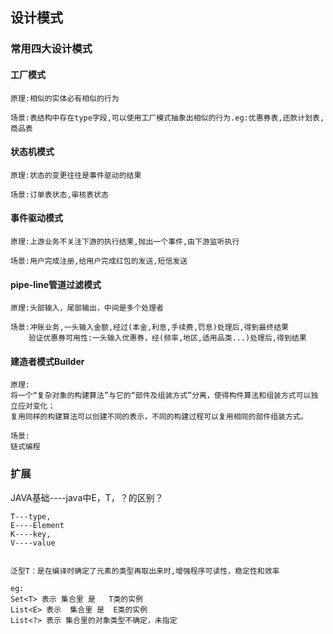 ## 设计模式

### 常用四大设计模式

#### 工厂模式
```
原理:相似的实体必有相似的行为

场景:表结构中存在type字段,可以使用工厂模式抽象出相似的行为.eg:优惠券表,还款计划表,商品表
```
#### 状态机模式
```
原理:状态的变更往往是事件驱动的结果

场景:订单表状态,审核表状态
```

#### 事件驱动模式
```
原理:上游业务不关注下游的执行结果,抛出一个事件,由下游监听执行

场景:用户完成注册,给用户完成红包的发送,短信发送
```

#### pipe-line管道过滤模式
```
原理:头部输入，尾部输出，中间是多个处理者

场景:冲账业务,一头输入金额,经过(本金,利息,手续费,罚息)处理后,得到最终结果
    验证优惠券可用性:一头输入优惠券，经(频率,地区,适用品类...)处理后,得到结果
```    
#### 建造者模式Builder
```  
原理:  
将一个“复杂对象的构建算法”与它的“部件及组装方式”分离，使得构件算法和组装方式可以独立应对变化；
复用同样的构建算法可以创建不同的表示，不同的构建过程可以复用相同的部件组装方式。

场景:
链式编程

```        
    
    
### 扩展

JAVA基础----java中E，T，？的区别？

```  
T---type,
E----Element 
K----key,
V----value 


泛型T：是在编译时确定了元素的类型再取出来时,增强程序可读性，稳定性和效率 

eg:
Set<T> 表示 集合里 是   T类的实例 
List<E> 表示  集合里 是  E类的实例 
List<?> 表示 集合里的对象类型不确定，未指定
```  


